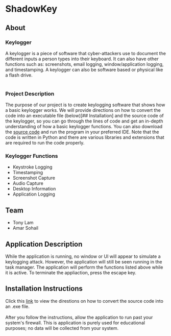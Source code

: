 # ShadowKey
## About
### Keylogger
A keylogger is a piece of software that cyber-attackers use to document the different inputs a person types into their keyboard. It can also have other functions such as: screenshots, email logging, window/application logging, and timestamping.
A keylogger can also be software based or physical like a flash drive. 
<br>
<br>
### Project Description
The purpose of our project is to create keylogging software that shows how a basic keylogger works. We will provide directions on how to convert the code into an executable file (below)[## Installation] and the source code of the keylogger, so you can go through the lines of code and get an
in-depth understanding of how a basic keylogger functions. You can also download the [source code](Code/Keylogger_Source_Code) and run the program in your preferred IDE. Note that the code is written in Python and there are various libraries and extensions that are required to run the code 
properly.

### Keylogger Functions
* Keystroke Logging
* Timestamping
* Screenshot Capture
* Audio Capture
* Desktop Information
* Application Logging

## Team
- Tony Lam
- Amar Sohail

## Application Description
While the application is running, no window or UI will appear to simulate a keylogging attack. However, the application will still be seen running in the task manager. The application will perform the functions listed above while it is active. To terminate the appliaction, press the escape key.

## Installation Instructions
Click this [link](Documents/Directions.pdf) to view the direstions on how to convert the source code into an .exe file. <br> <br>
After you follow the instructions, allow the application to run past your system's firewall. This is application is purely used for educational purposes; no data will be collected from your system.


